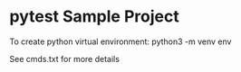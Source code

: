 # pytest Sample Project

To create python virtual environment: python3 -m venv env

See cmds.txt for more details